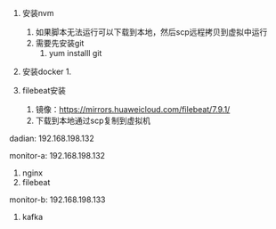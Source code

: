 1. 安装nvm
   1. 如果脚本无法运行可以下载到本地，然后scp远程拷贝到虚拟中运行
   2. 需要先安装git 
      1. yum installl git
2. 安装docker
   1. 

3. filebeat安装
   1. 镜像：https://mirrors.huaweicloud.com/filebeat/7.9.1/
   2. 下载到本地通过scp复制到虚拟机



dadian: 192.168.198.132

monitor-a: 192.168.198.132

1. nginx
2. filebeat

monitor-b: 192.168.198.133

1. kafka



